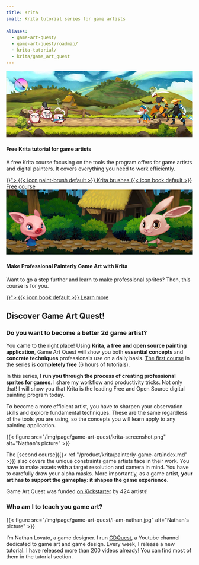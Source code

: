 ```yaml
---
title: Krita
small: Krita tutorial series for game artists

aliases:
  - game-art-quest/
  - game-art-quest/roadmap/
  - krita-tutorial/
  - krita/game_art_quest
---
```



<div class="card outline base-bottom-margin darkbg">
  <img src="krita-tutorial-banner.jpg" alt="Game Art Quest volume 1 banner: Free Krita tutorials">

  <div class="content">
    <h4 class="title">Free Krita tutorial for game artists</h4>
    <p>
      A free Krita course focusing on the tools the program offers for game artists and digital painters. It covers everything you need to work efficiently.
    </p>
    <div class="small-spaced-children buttons">
      <a class="button flat" href="{{< ref "/product/krita/brushes/index.md" >}}">
        {{< icon paint-brush default >}} Krita brushes
      </a>
      <a class="button flat" href="/tutorial/art/krita-tutorial-for-game-artists/">
        {{< icon book default >}} Free course
      </a>
    </div>
  </div>
</div>

<div class="card outline">
  <img src="painterly-game-art-banner.jpg" alt="Game Art Quest volume 2 banner - painterly art">

  <div class="content">
    <h4 class="title">Make Professional Painterly Game Art with Krita</h4>
    <p>
      Want to go a step further and learn to make professional sprites? Then, this course is for you.
    </p>
    <div class="buttons">
      <a class="button flat" href="{{< ref "/product/krita/painterly-game-art/index.md" >}}">
        {{< icon book default >}} Learn more
      </a>
    </div>
  </div>
</div>

## Discover Game Art Quest!

### Do you want to become a better 2d game artist?

You came to the right place! Using **Krita, a free and open source painting application**, Game Art Quest will show you both **essential concepts** and **concrete techniques** professionals use on a daily basis. [The first course](/tutorial/art/krita-tutorial-for-game-artists/) in the series is **completely free** (6 hours of tutorials).

In this series, **I run you through the process of creating professional sprites for games**. I share my workflow and productivity tricks. Not only that! I will show you that Krita is the leading Free and Open Source digital painting program today.

To become a more efficient artist, you have to sharpen your observation skills and explore fundamental techniques. These are the same regardless of the tools you are using, so the concepts you will learn apply to any painting application.

{{< figure
  src="/img/page/game-art-quest/krita-screenshot.png"
  alt="Nathan's picture" >}}

The [second course]({{< ref "/product/krita/painterly-game-art/index.md" >}}) also covers the unique constraints game artists face in their work. You have to make assets with a target resolution and camera in mind. You have to carefully draw your alpha masks. More importantly, as a game artist, **your art has to support the gameplay: it shapes the game experience**.

Game Art Quest was funded [on Kickstarter](https://www.kickstarter.com/projects/gdquest/game-art-quest-make-professional-2d-art-with-krita) by 424 artists!

### Who am I to teach you game art?

{{< figure
  src="/img/page/game-art-quest/i-am-nathan.jpg"
  alt="Nathan's picture" >}}

I’m Nathan Lovato, a game designer. I run [GDQuest](http://youtube.com/c/gdquest), a Youtube channel dedicated to game art and game design. Every week, I release a new tutorial. I have released more than 200 videos already! You can find most of them in the tutorial section.
